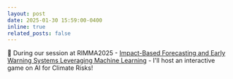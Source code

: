 ```yaml
---
layout: post
date: 2025-01-30 15:59:00-0400
inline: true
related_posts: false
---
```


:sunrise_over_mountains: During our session at RIMMA2025 - [Impact-Based Forecasting and Early Warning Systems Leveraging Machine Learning](https://www.oeschger.unibe.ch/services/events/conferences/rimma2025/announcement/index_eng.html) - I'll host an interactive game on AI for Climate Risks!

